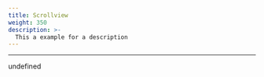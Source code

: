 ```yaml
---
title: Scrollview
weight: 350
description: >-
  This a example for a description
---
```


---

undefined

